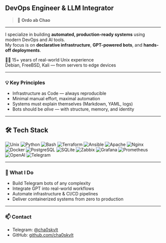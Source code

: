## DevOps Engineer & LLM Integrator

> 📐 **Ordo ab Chao** 

---

I specialize in building **automated, production-ready systems** using modern DevOps and AI tools.  
My focus is on **declarative infrastructure**, **GPT-powered bots**, and **hands-off deployments**.

👨‍💻 15+ years of real-world Unix experience  
Debian, FreeBSD, Kali — from servers to edge devices  

---

### 💡 Key Principles
- Infrastructure as Code — always reproducible  
- Minimal manual effort, maximal automation  
- Systems must explain themselves (Markdown, YAML, logs)  
- Bots should be *alive* — with structure, memory, and identity

---

## 🛠️ Tech Stack

![Unix](https://img.shields.io/badge/Unix-Debian%20%7C%20Kali%20%7C%20FreeBSD-333?logo=linux&logoColor=white)
![Python](https://img.shields.io/badge/Python-automation-blue?logo=python&logoColor=white)
![Bash](https://img.shields.io/badge/Bash-scripts-4EAA25?logo=gnubash&logoColor=white)
![Terraform](https://img.shields.io/badge/Terraform-IaC-623CE4?logo=terraform&logoColor=white)
![Ansible](https://img.shields.io/badge/Ansible-provisioning-black?logo=ansible)
![Apache](https://img.shields.io/badge/Apache2-reverse--proxy-d22128?logo=apache)
![Nginx](https://img.shields.io/badge/Nginx-SSL--termination-269539?logo=nginx)
![Docker](https://img.shields.io/badge/Docker-containers-2496ED?logo=docker&logoColor=white)
![PostgreSQL](https://img.shields.io/badge/PostgreSQL-databases-336791?logo=postgresql)
![SQLite](https://img.shields.io/badge/SQLite-lightweight%20db-003B57?logo=sqlite)
![Zabbix](https://img.shields.io/badge/Zabbix-monitoring-a82c2c?logo=zabbix)
![Grafana](https://img.shields.io/badge/Grafana-dashboards-F46800?logo=grafana)
![Prometheus](https://img.shields.io/badge/Prometheus-alerts-orange?logo=prometheus)
![OpenAI](https://img.shields.io/badge/OpenAI-LLMs-412991?logo=openai)
![Telegram](https://img.shields.io/badge/Telegram-bots-26A5E4?logo=telegram)

---

### 🔧 What I Do
- Build Telegram bots of any complexity  
- Integrate GPT into real-world workflows  
- Automate infrastructure & CI/CD pipelines  
- Deliver containerized systems from zero to production

---

### 📫 Contact
- Telegram: [@cha0skvlt](https://t.me/cha0skvlt)  
- GitHub: [github.com/cha0skvlt](https://github.com/cha0skvlt)
